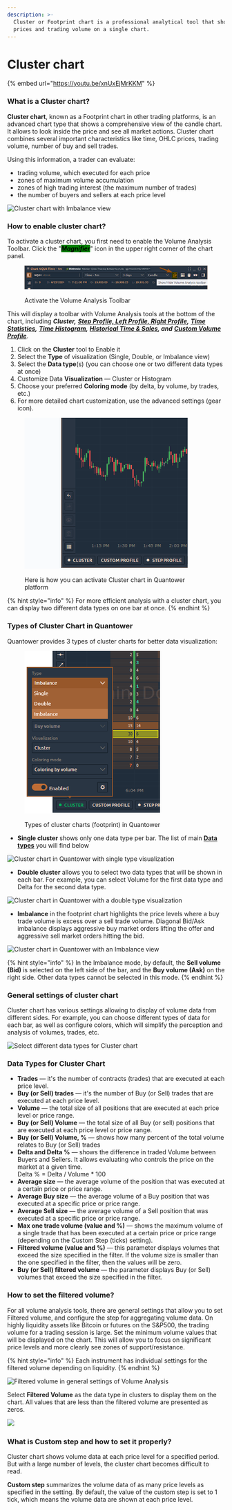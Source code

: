 ```yaml
---
description: >-
  Cluster or Footprint chart is a professional analytical tool that shows OHLC
  prices and trading volume on a single chart.
---
```


# Cluster chart

{% embed url="https://youtu.be/xnUxEjMrKKM" %}

### What is a Cluster chart?

**Cluster chart**, known as a Footprint chart in other trading platforms, is an advanced chart type that shows a comprehensive view of the candle chart. It allows to look inside the price and see all market actions. Cluster chart combines several important characteristics like time, OHLC prices, trading volume, number of buy and sell trades.

Using this information, a trader can evaluate:

* trading volume, which executed for each price
* zones of maximum volume accumulation
* zones of high trading interest (the maximum number of trades)
* the number of buyers and sellers at each price level

![Cluster chart with Imbalance view ](../../../.gitbook/assets/cluster-chart.png)

### How to enable cluster chart?

To activate a cluster chart, you first need to enable the Volume Analysis Toolbar. Click the "_<mark style="background-color:green;">**Magnifier**</mark>_" icon in the upper right corner of the chart panel.&#x20;

<figure><img src="../../../.gitbook/assets/image (1) (1) (1) (1).png" alt=""><figcaption><p>Activate the Volume Analysis Toolbar</p></figcaption></figure>

This will display a toolbar with Volume Analysis tools at the bottom of the chart, including _**Cluster,**_ [_**Step Profile, Left Profile, Right Profile**_](volume-profiles.md)_**,**_ [_**Time Statistics**_](time-statistics.md)_**,**_ [_**Time Histogram**_](time-histogram.md)_**,**_ [_**Historical Time & Sales**_](historical-time-and-sales.md)_**, and**_ [_**Custom Volume Profile**_](volume-profiles.md#custom-volume-profile).

1. Click on the **Cluster** tool to Enable it
2. Select the **Type** of visualization (Single, Double, or Imbalance view)
3. Select the **Data type**(s) (you can choose one or two different data types at once)
4. Customize Data **Visualization** — Cluster or Histogram
5. Choose your preferred **Coloring mode** (by delta, by volume, by trades, etc.)
6. For more detailed chart customization, use the advanced settings (gear icon).

<figure><img src="../../../.gitbook/assets/activation of cluster chart .gif" alt=""><figcaption><p>Here is how you can activate Cluster chart in Quantower platform</p></figcaption></figure>

{% hint style="info" %}
For more efficient analysis with a cluster chart, you can display two different data types on one bar at once.
{% endhint %}

### Types of Cluster Chart in Quantower

Quantower provides 3 types of cluster charts for better data visualization:

<figure><img src="../../../.gitbook/assets/image (428).png" alt=""><figcaption><p>Types of cluster charts (footprint) in Quantower</p></figcaption></figure>

* **Single cluster** shows only one data type per bar. The list of main [**Data types**](cluster-chart.md#data-types-for-cluster-chart) you will find below

![Cluster chart in Quantower with single type visualization](<../../../.gitbook/assets/image (357) (1) (1) (1).png>)

* **Double cluster** allows you to select two data types that will be shown in each bar. For example, you can select Volume for the first data type and Delta for the second data type.

![Cluster chart in Quantower with a double type visualization](<../../../.gitbook/assets/image (361) (1).png>)

* **Imbalance** in the footprint chart highlights the price levels where a buy trade volume is excess over a sell trade volume. Diagonal Bid/Ask imbalance displays aggressive buy market orders lifting the offer and aggressive sell market orders hitting the bid.

![Cluster chart in Quantower with an Imbalance view](<../../../.gitbook/assets/image (359) (1) (1) (1).png>)

{% hint style="info" %}
In the Imbalance mode, by default, the **Sell volume (Bid)** is selected on the left side of the bar, and the **Buy volume (Ask)** on the right side. Other data types cannot be selected in this mode.
{% endhint %}

### General settings of cluster chart

Cluster chart has various settings allowing to display of volume data from different sides. For example, you can choose different types of data for each bar, as well as configure colors, which will simplify the perception and analysis of volumes, trades, etc.

![Select different data types for Cluster chart](../../../.gitbook/assets/cluster-data-type.gif)

### Data Types for Cluster Chart

* **Trades** — it's the number of contracts (trades) that are executed at each price level.
* **Buy (or Sell) trades** — it's the number of Buy (or Sell) trades that are executed at each price level.
* **Volume** — the total size of all positions that are executed at each price level or price range.
* **Buy (or Sell) Volume** — the total size of all Buy (or sell) positions that are executed at each price level or price range.
* **Buy (or Sell) Volume, %** — shows how many percent of the total volume relates to Buy (or Sell) trades
* **Delta and Delta %** — shows the difference in traded Volume between Buyers and Sellers. It allows evaluating who controls the price on the market at a given time. \
  Delta % = Delta / Volume \* 100
* **Average size** — the average volume of the position that was executed at a certain price or price range.
* **Average Buy size** — the average volume of a Buy position that was executed at a specific price or price range.
* **Average Sell size** — the average volume of a Sell position that was executed at a specific price or price range.
* **Max one trade volume (value and %)** — shows the maximum volume of a single trade that has been executed at a certain price or price range (depending on the Custom Step (ticks) setting).
* **Filtered volume (value and %)** — this parameter displays volumes that exceed the size specified in the filter. If the volume size is smaller than the one specified in the filter, then the values will be zero.
* **Buy (or Sell) filtered volume** — the parameter displays Buy (or Sell) volumes that exceed the size specified in the filter.

### How to set the filtered volume?

For all volume analysis tools, there are general settings that allow you to set Filtered volume, and configure the step for aggregating volume data. On highly liquidity assets like Bitcoin or futures on the S\&P500, the trading volume for a trading session is large. Set the minimum volume values that will be displayed on the chart. This will allow you to focus on significant price levels and more clearly see zones of support/resistance.

{% hint style="info" %}
Each instrument has individual settings for the filtered volume depending on liquidity.
{% endhint %}

![Filtered volume in general settings of Volume Analysis](../../../.gitbook/assets/filtered-volume.png)

Select **Filtered Volume** as the data type in clusters to display them on the chart. All values that are less than the filtered volume are presented as zeros.

![](<../../../.gitbook/assets/image (79).png>)

### What is Custom step and how to set it properly?

Cluster chart shows volume data at each price level for a specified period. But with a large number of levels, the cluster chart becomes difficult to read.&#x20;

**Custom step** summarizes the volume data of as many price levels as specified in the setting. By default, the value of the custom step is set to 1 tick, which means the volume data are shown at each price level.
